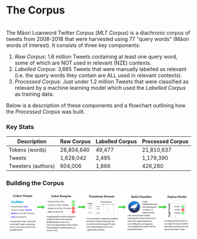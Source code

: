 # The Corpus
<br>
The Māori Loanword Twitter Corpus (<i>MLT Corpus</i>) is a diachronic corpus of tweets from 2008-2018 that were harvested using 77 "query words" (Māori words of interest). It consists of three key components:

1. <i>Raw Corpus</i>: 1.6 million Tweets containing at least one query word, some of which are NOT used in relevant (NZE) contexts.
2. <i>Labelled Corpus</i>: 3,685 Tweets that were manually labelled as relevant (i.e. the query words they contain are ALL used in relevant contexts).
3. <i>Processed Corpus</i>: Just under 1.2 million Tweets that were classified as relevant by a machine learning model which used the <i>Labelled Corpus</i> as training data. 

Below is a description of these components and a flowchart outlining how the <i>Processed Corpus</i> was built. 

### Key Stats
| Description          | Raw Corpus | Labelled Corpus | Processed Corpus |
| ---------------------|------------|-----------------| -----------------|
| Tokens (words)       | 28,804,640 | 49,477          | 21,810,637       |
| Tweets               | 1,628,042  | 2,495           | 1,179,390        |
| Tweeters (authors)   | 604,006    | 1,866           | 426,280          |

### Building the Corpus
 <img src="../pics/Process2.png" alt="Process" width="1500"/>
